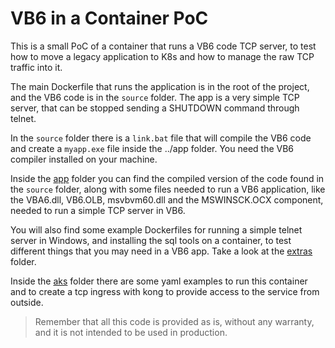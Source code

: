# VB6 in a Container PoC

This is a small PoC of a container that runs a VB6 code TCP server, to test how to move a legacy application to
K8s and how to manage the raw TCP traffic into it.

The main Dockerfile that runs the application is in the root of the project, and the VB6 code is in the `source` folder. The app is a very simple TCP server, that can be stopped sending a SHUTDOWN command through telnet.

In the `source` folder there is a `link.bat` file that will compile the VB6 code and create a `myapp.exe` file inside the ../app folder. You need the VB6 compiler installed on your machine.

Inside the [app](./app) folder you can find the compiled version of the code found in the `source` folder, along with some files needed to run a VB6 application, like the VBA6.dll, VB6.OLB, msvbvm60.dll and the MSWINSCK.OCX component, needed to run a simple TCP server in VB6.

You will also find some example Dockerfiles for running a simple telnet server in Windows, and installing the sql tools on a container, to test different things that you may need in a VB6 app. Take a look at the [extras](./extras) folder.

Inside the [aks](./aks) folder there are some yaml examples to run this container and to create a tcp ingress with kong to provide access to the service from outside.

> Remember that all this code is provided as is, without any warranty, and it is not intended to be used in production.